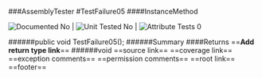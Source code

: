 ###AssemblyTester
#TestFailure05
####InstanceMethod

![Documented No](http://b.repl.ca/v1/Documented-No-red.png) | ![Unit Tested No](http://b.repl.ca/v1/Unit%20Tested-No-grey.png) | ![Attribute Tests 0](http://b.repl.ca/v1/Attribute%20Tests-0-grey.png)

######public void TestFailure05();
######Summary
####Returns
==__Add return type link__==
######void
==source link==
==coverage link==
==exception comments==
==permission comments==
==root link==
==footer==
